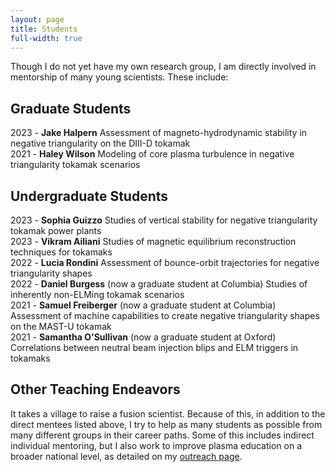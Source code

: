 ```yaml
---
layout: page
title: Students
full-width: true
---
```


Though I do not yet have my own research group, I am directly involved in mentorship of many young scientists. 
These include: 

## Graduate Students

2023 - **Jake Halpern** Assessment of magneto-hydrodynamic stability in negative triangularity on the DIII-D tokamak<br />
2021 - **Haley Wilson** Modeling of core plasma turbulence in negative triangularity tokamak scenarios<br />

## Undergraduate Students

2023 - **Sophia Guizzo** Studies of vertical stability for negative triangularity tokamak power plants<br />
2023 - **Vikram Ailiani** Studies of magnetic equilibrium reconstruction techniques for tokamaks<br />
2022 - **Lucia Rondini** Assessment of bounce-orbit trajectories for negative triangularity shapes<br />
2022 - **Daniel Burgess** (now a graduate student at Columbia) Studies of inherently non-ELMing tokamak scenarios<br />
2021 - **Samuel Freiberger** (now a graduate student at Columbia) Assessment of machine capabilities to create negative triangularity shapes on the MAST-U tokamak<br />
2021 - **Samantha O'Sullivan** (now a graduate student at Oxford) Correlations between neutral beam injection blips and ELM triggers in tokamaks

## Other Teaching Endeavors

It takes a village to raise a fusion scientist. 
Because of this, in addition to the direct mentees listed above, I try to help as many students as possible from many different groups in their career paths. 
Some of this includes indirect individual mentoring, but I also work to improve plasma education on a broader national level, as detailed on my [outreach page]( https://www.oaknelson.com/outreach/).
